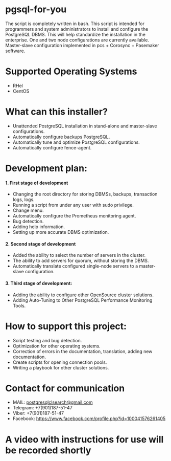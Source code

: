 # pgsql-for-you
The script is completely written in bash.
This script is intended for programmers and system administrators to install and
configure the PostgreSQL DBMS. This will help standardize the installation in the
enterprise. One and two node configurations are currently available. Master-slave
configuration implemented in pcs + Corosync + Pasemaker software.

# Supported Operating Systems
- RHel
- CentOS

# What can this installer?
- Unattended PostgreSQL installation in stand-alone and master-slave configurations.
- Automatically configure backups PostgreSQL.
- Automatically tune and optimize PostgreSQL configurations.
- Automatically configure fence-agent.

# Development plan:
#### 1. First stage of development
- Changing the root directory for storing DBMSs, backups, transaction logs, logs.
- Running a script from under any user with sudo privilege.
- Change menu.
- Automatically configure the Prometheus monitoring agent.
- Bug detection.
- Adding help information.
- Setting up more accurate DBMS optimization.

#### 2. Second stage of development
- Added the ability to select the number of servers in the cluster.
- The ability to add servers for quorum, without storing the DBMS.
- Automatically translate configured single-node servers to a master-slave configuration.

#### 3. Third stage of development:
- Adding the ability to configure other OpenSource cluster solutions.
- Adding Auto-Tuning to Other PostgreSQL Performance Monitoring Tools.

# How to support this project:
- Script testing and bug detection.
- Optimization for other operating systems.
- Correction of errors in the documentation, translation, adding new documentation.
- Сreate scripts for opening connection pools.
- Writing a playbook for other cluster solutions.

# Contact for communication

- MAIL:     postgresqlclsearch@gmail.com
- Telegram: +7(901)187-51-47
- Viber:    +7(901)187-51-47
- Facebook: https://www.facebook.com/profile.php?id=100041576261405 

# A video with instructions for use will be recorded shortly

